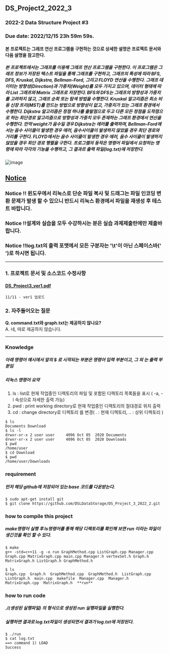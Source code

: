 ## DS_Project2_2022_3
### 2022-2 Data Structure Project #3

### Due date: 2022/12/15 23h 59m 59s.

#### 본 프로젝트는 그래프 연산 프로그램을 구현하는 것으로 상세한 설명은 프로젝트 문서와 다음 설명을 참고한다.
##### 본 프로젝트에서는 그래프를 이용해 그래프 연산 프로그램을 구현한다. 이 프로그램은 그래프 정보가 저장된 텍스트 파일을 통해 그래프를 구현하고, 그래프의 특성에 따라 BFS, DFS, Kruskal, Dijkstra, Bellman-Ford, 그리고 FLOYD 연산을 수행한다. 그래프 데이터는 방향성(Direction)과 가중치(Weight)를 모두 가지고 있으며, 데이터 형태에 따라 List 그래프와 Matrix 그래프로 저장한다. BFS와 DFS는 그래프의 방향성과 가중치를 고려하지 않고, 그래프 순회 또는 탐색 방법을 수행한다. Kruskal 알고리즘은 최소 비용 신장 트리(MST)를 만드는 방법으로 방향성이 없고, 가중치가 있는 그래프 환경에서 수행한다. Dijkstra 알고리즘은 정점 하나를 출발점으로 두고 다른 모든 정점을 도착점으로 하는 최단경로 알고리즘으로 방향성과 가중치 모두 존재하는 그래프 환경에서 연산을 수행한다. 만약 weight가 음수일 경우 Dijkstra는 에러를 출력하며, Bellman-Ford에서는 음수 사이클이 발생한 경우 에러, 음수사이클이 발생하지 않았을 경우 최단 경로와 거리를 구한다. FLOYD에서는 음수 사이클이 발생한 경우 에러, 음수 사이클이 발생하지 않았을 경우 최단 경로 행렬을 구한다. 프로그램의 동작은 명령어 파일에서 요청하는 명령에 따라 각각의 기능을 수행하고, 그 결과르 출력 파일(log.txt)에 저장한다.

![image](https://user-images.githubusercontent.com/50433145/201257617-cbbc91f5-2788-43c5-acb9-10e2aeab089e.png)

## <u>**Notice**</u>
### Notice !! 윈도우에서 리눅스로 단순 파일 복사 및 드래그는 파일 인코딩 변환 문제가 발생 할 수 있으니 반드시 리눅스 환경에서 파일을 재생성 후 테스트 바랍니다.
### Notice !!설계와 실습을 모두 수강하시는 분은 실습 과제제출란에만 제출바랍니다.
### Notice !!log.txt의 출력 포맷에서 모든 구분자는 '\t'이 아닌 스페이스바(' ')로 하시면 됩니다.
--------------------------




### 1. 프로젝트 문서 및 소스코드 수정사항

#### [DS_Project3_ver1.pdf](https://github.com/DSLDataStorage/DS_Project_3_2022_2/files/9986659/DS_Project3_ver1.pdf)


```
11/11 - ver1 업로드
```

### 2. 자주들어오는 질문 

**Q. command.txt와 graph.txt는 제공하지 않나요?**  
A. 네, 따로 제공하지 않습니다.

--------------------------
### Knowledge 
##### 아래 명령어 예시에서 앞의 $ 로 시작되는 부분은 명령어 입력 부분이고, 그 외 는 출력 부분임
##### 리눅스 명령어 요약
1. ls  :  list로 현재 작업중인 디렉토리의 파일 및 포함된 디렉토리 목록들을 표시 ( -a, -l 속성으로 자세한 출력 가능)
2. pwd  :  print working directory로 현재 작업중인 디렉토리의 절대경로 위치 출력
3. cd  : change directory로 디렉토리 를 변경( . : 현재 디렉토리, .. : 상위 디렉토리 ) 
```
$ ls
Documents Download
$ ls -l
drwxr-xr-x 2 user user     4096 Oct 05  2020 Documents
drwxr-xr-x 2 user user     4096 Oct 05  2020 Downloads
$ pwd
/home/user
$ cd Download
$ pwd
/home/user/Downloads
```

### requirement
##### 먼저 해당 github에 저장되어 있는 base 코드를 다운받는다.
```
$ sudo apt-get install git
$ git clone https://github.com/DSLDataStorage/DS_Project_3_2022_2.git
```

### how to compile this project
##### make명령어 실행 후 ls명령어를 통해 해당 디렉토리를 확인해 보면 run 이라는 파일이 생긴것을 확인 할 수 있다. 
```
$ make
g++ -std=c++11 -g -o run GraphMethod.cpp ListGraph.cpp Manager.cpp Graph.cpp MatrixGraph.cpp main.cpp Manager.h vertexSet.h Graph.h MatrixGraph.h ListGraph.h GraphMethod.h

$ ls
Graph.cpp  Graph.h  GraphMethod.cpp  GraphMethod.h  ListGraph.cpp  ListGraph.h  main.cpp  makefile  Manager.cpp  Manager.h  MatrixGraph.cpp  MatrixGraph.h  **run**
```
### how to run code
##### ./(생성된 실행파일) 의 형식으로 생성된 run 실행파일을 실행한다.
##### 실행하면 결과로 log.txt파일이 생성되면서 결과가 log.txt에 저장된다. 
```
$ ./run
$ cat log.txt
==> command 1) LOAD
Success
```
